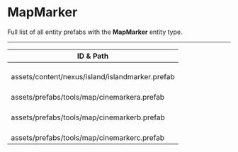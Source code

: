 # MapMarker
Full list of all <Badge type="warning" text="4"/> entity prefabs with the **MapMarker** entity type.

---
| ID & Path |
| --- |
| <Badge type="tip" text="907838970"/> <br> assets/content/nexus/island/islandmarker.prefab |
| <Badge type="tip" text="2913233310"/> <br> assets/prefabs/tools/map/cinemarkera.prefab |
| <Badge type="tip" text="1697598722"/> <br> assets/prefabs/tools/map/cinemarkerb.prefab |
| <Badge type="tip" text="4244600952"/> <br> assets/prefabs/tools/map/cinemarkerc.prefab |
